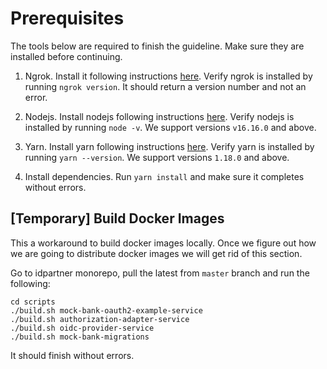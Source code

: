 # Prerequisites
The tools below are required to finish the guideline. Make sure they are installed before continuing.

1. Ngrok. Install it following instructions [here](https://ngrok.com/download). Verify ngrok is installed by running `ngrok version`. It should return a version number and not an error.

1. Nodejs. Install nodejs following instructions [here](https://nodejs.org/en/download/). Verify nodejs is installed by running `node -v`. We support versions `v16.16.0` and above.

1. Yarn. Install yarn following instructions [here](https://classic.yarnpkg.com/lang/en/docs/install/#mac-stable). Verify yarn is installed by running `yarn --version`. We support versions `1.18.0` and above.

1. Install dependencies. Run `yarn install` and make sure it completes without errors.

## [Temporary] Build Docker Images
This a workaround to build docker images locally. Once we figure out how we are going to distribute docker images we will get rid of this section.

Go to idpartner monorepo, pull the latest from `master` branch and run the following:
```
cd scripts 
./build.sh mock-bank-oauth2-example-service
./build.sh authorization-adapter-service
./build.sh oidc-provider-service 
./build.sh mock-bank-migrations
```

It should finish without errors.
